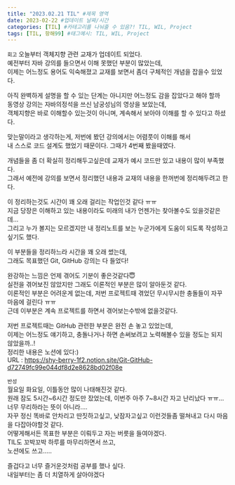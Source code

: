 ```yaml
---
title: "2023.02.21 TIL" #제목 영역
date: 2023-02-22 #업데이트 날짜/시간
categories: [TIL] #카테고리를 나눠줄 수 있음?! TIL, WIL, Project
tags: [TIL, 항해99] #태그예시: TIL, WIL, Project
---
```


`회고`
오늘부터 객체지향 관련 교재가 업데이트 되었다.  
예전부터 자바 강의를 들으면서 이해 못했던 부분이 많았는데,  
이제는 어느정도 용어도 익숙해졌고 교재를 보면서 좀더 구체적인 개념을 잡을수 있었다.

아직 완벽하게 설명을 할 수 있는 단계는 아니지만 어느정도 감을 잡았다고 해야 할까  
동영상 강의는 자바의정석을 쓰신 남궁성님의 영상을 보았는데,  
객체지향은 바로 이해할수 있는것이 아니며, 계속해서 보아야 이해를 할 수 있다고 하셨다.

맞는말이라고 생각하는게, 저번에 봤던 강의에서는 어렴풋이 이해를 해서  
내 스스로 코드 설계도 했었기 때문이다. 그때가 4번째 봤을때였다.

개념들을 좀 더 확실히 정리해두고싶은데 교재가 예시 코드만 있고 내용이 많이 부족했다.  
그래서 예전에 강의를 보면서 정리했던 내용과 교재의 내용을 한꺼번에 정리해두려고 한다.

이 정리하는것도 시간이 꽤 오래 걸리는 작업인것 같다 ㅠㅠ  
지금 당장은 이해하고 있는 내용이라도 미래의 내가 언젠가는 찾아볼수도 있을것같은데...  
그리고 누가 볼지는 모르겠지만 내 정리노트를 보는 누군가에게 도움이 되도록 작성하고 싶기도 했다.

이 부분들을 정리하느라 시간을 꽤 오래 썼는데,  
그래도 목표했던 Git, GitHub 강의는 다 들었다!

완강하는 느낌은 언제 겪어도 기분이 좋은것같다😇  
실전을 겪어보진 않았지만 그래도 이론적인 부분은 많이 알아둔것 같다.  
이론적인 부분은 어려운게 없는데, 저번 프로젝트때 겪었던 무시무시한 충돌들이 자꾸 마음에 걸린다 ㅠㅠ  
근데 이부분은 계속 프로젝트를 하면서 겪어보는수밖에 없을것같다.

저번 프로젝트때는 GitHub 관련한 부분은 완전 손 놓고 있었는데,  
이제는 어느정도 얘기하고, 충돌나거나 하면 손써보려고 노력해볼수 있을 정도는 되지 않았을까..!  
정리한 내용은 노션에 있다:)  
URL : https://shy-berry-1f2.notion.site/Git-GitHub-d72749fc99e044df8d2e8628bd02f08e

`반성`  
월요일 화요일, 이틀동안 많이 나태해진것 같다.  
원래 잠도 5시간~6시간 정도만 잤었는데, 이번주 아주 7~8시간 자고 난리났다 ㅠㅠ...  
너무 무리하라는 뜻이 아니라....  
자꾸 정신 똑바로 안차리고 딴짓하고싶고, 낮잠자고싶고 이런것들좀 떨쳐내고 다시 마음을 다잡아야할것 같다.  
어떻게해서든 목표한 부분은 이뤄두고 자는 버릇을 들여야겠다.  
TIL도 꼬박꼬박 하루를 마무리하면서 쓰고,  
노션에도 쓰고.....

즐겁다고 너무 즐거운것처럼 공부를 했나 싶다.  
내일부터는 좀 더 치열하게 살아야겠다
